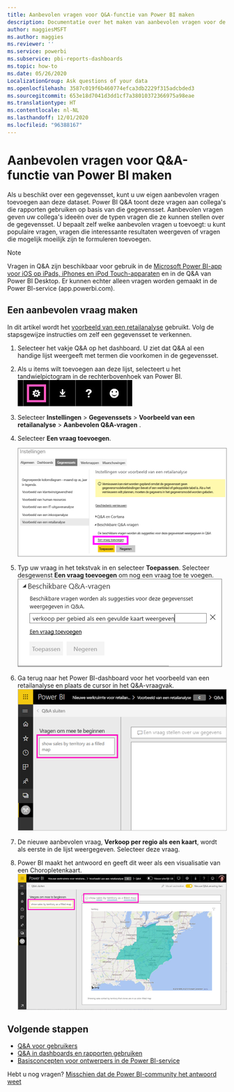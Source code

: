 ```yaml
---
title: Aanbevolen vragen voor Q&A-functie van Power BI maken
description: Documentatie over het maken van aanbevolen vragen voor de Q&A-functie van Power BI
author: maggiesMSFT
ms.author: maggies
ms.reviewer: ''
ms.service: powerbi
ms.subservice: pbi-reports-dashboards
ms.topic: how-to
ms.date: 05/26/2020
LocalizationGroup: Ask questions of your data
ms.openlocfilehash: 3587c019f6b460774efca3db2229f315adcbded3
ms.sourcegitcommit: 653e18d7041d3dd1cf7a38010372366975a98eae
ms.translationtype: HT
ms.contentlocale: nl-NL
ms.lasthandoff: 12/01/2020
ms.locfileid: "96388167"
---
```

# <a name="create-featured-questions-for-power-bi-qa"></a>Aanbevolen vragen voor Q&A-functie van Power BI maken
Als u beschikt over een gegevensset, kunt u uw eigen aanbevolen vragen toevoegen aan deze dataset. Power BI Q&A toont deze vragen aan collega's die rapporten gebruiken op basis van die gegevensset.  Aanbevolen vragen geven uw collega's ideeën over de typen vragen die ze kunnen stellen over de gegevensset. U bepaalt zelf welke aanbevolen vragen u toevoegt: u kunt populaire vragen, vragen die interessante resultaten weergeven of vragen die mogelijk moeilijk zijn te formuleren toevoegen.


> [!NOTE]
> Vragen in Q&A zijn beschikbaar voor gebruik in de [Microsoft Power BI-app voor iOS op iPads, iPhones en iPod Touch-apparaten](../consumer/mobile/mobile-apps-ios-qna.md) en in de Q&A van Power BI Desktop. Er kunnen echter alleen vragen worden gemaakt in de Power BI-service (app.powerbi.com).
> 

## <a name="create-a-featured-question"></a>Een aanbevolen vraag maken

In dit artikel wordt het [voorbeeld van een retailanalyse](sample-datasets.md) gebruikt. Volg de stapsgewijze instructies om zelf een gegevensset te verkennen.

1. Selecteer het vakje Q&A op het dashboard.   U ziet dat Q&A al een handige lijst weergeeft met termen die voorkomen in de gegevensset.
2. Als u items wilt toevoegen aan deze lijst, selecteert u het tandwielpictogram in de rechterbovenhoek van Power BI.  
   ![Tandwielpictogram](media/service-q-and-a-create-featured-questions/pbi_gearicon2.jpg)
3. Selecteer **Instellingen** &gt; **Gegevenssets** &gt; **Voorbeeld van een retailanalyse** &gt; **Aanbevolen Q&A-vragen** .  
4. Selecteer **Een vraag toevoegen**.
   
   ![Menu Instellingen](media/service-q-and-a-create-featured-questions/power-bi-settings.png)
5. Typ uw vraag in het tekstvak in en selecteer **Toepassen**.   Selecteer desgewenst **Een vraag toevoegen** om nog een vraag toe te voegen.  
   ![Deelvenster Beschikbare Q&A-vragen](media/service-q-and-a-create-featured-questions/power-bi-type-featured-question.png)
6. Ga terug naar het Power BI-dashboard voor het voorbeeld van een retailanalyse en plaats de cursor in het Q&A-vraagvak.   
   ![Q&A-vraagvak met aanbevolen vraag](media/service-q-and-a-create-featured-questions/power-bi-qna-featured-question-to-start.png)
7. De nieuwe aanbevolen vraag, **Verkoop per regio als een kaart**, wordt als eerste in de lijst weergegeven. Selecteer deze vraag.  
8. Power BI maakt het antwoord en geeft dit weer als een visualisatie van een Choropletenkaart.  
   ![Beantwoorde aanbevolen vraag voor Q&A: kaartvisualisatie](media/service-q-and-a-create-featured-questions/power-bi-qna-featured-question.png)

## <a name="next-steps"></a>Volgende stappen

- [Q&A voor gebruikers](../consumer/end-user-q-and-a.md)  
- [Q&A in dashboards en rapporten gebruiken](power-bi-tutorial-q-and-a.md)  
- [Basisconcepten voor ontwerpers in de Power BI-service](../fundamentals/service-basic-concepts.md)  

Hebt u nog vragen? [Misschien dat de Power BI-community het antwoord weet](https://community.powerbi.com/)
